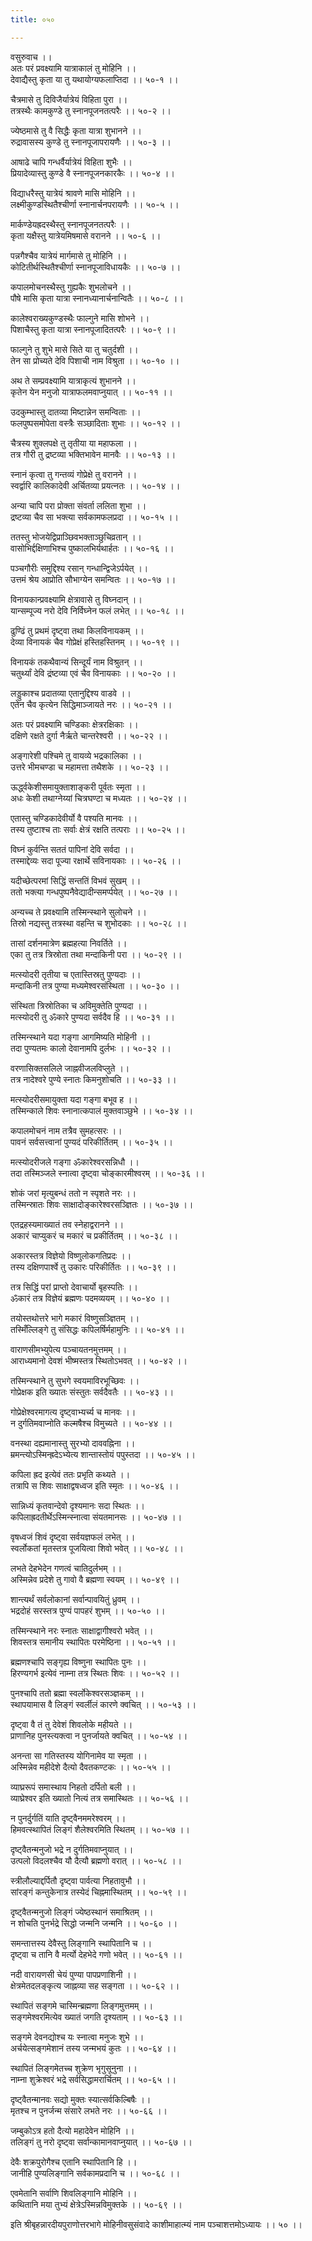 ```yaml
---
title: ०५०

---
```

वसुरुवाच ।।  
अतः परं प्रवक्ष्यामि यात्राकालं तु मोहिनि ।।  
देवाद्यैस्तु कृता या तु यथायोग्यफलाप्तिदा ।। ५०-१ ।।  
  
चैत्रमासे तु दिविजैर्यात्रेयं विहिता पुरा ।।  
तत्रस्थैः कामकुण्डे तु स्नानपूजनतत्परैः ।। ५०-२ ।।  
  
ज्येष्ठमासे तु वै सिद्धैः कृता यात्रा शुभानने ।।  
रुद्रावासस्य कुण्डे तु स्नानपूजापरायणैः ।। ५०-३ ।।  
  
आषाढे चापि गन्धर्वैर्यात्रेयं विहिता शुभैः ।।  
प्रियादेव्यास्तु कुण्डे वै स्नानपूजनकारकैः ।। ५०-४ ।।  
  
विद्याधरैस्तु यात्रेयं श्रावणे मासि मोहिनि ।।  
लक्ष्मीकुण्डस्थितैश्चीर्णा स्नानार्चनपरायणैः ।। ५०-५ ।।  
  
मार्कण्डेयह्रदस्थैस्तु स्नानपूजनतत्परैः ।।  
कृता यक्षैस्तु यात्रेयमिषमासे वरानने ।। ५०-६ ।।  
  
पन्नगैश्चैव यात्रेयं मार्गमासे तु मोहिनि ।।  
कोटितीर्थस्थितैश्चीर्णा स्नानपूजाविधायकैः ।। ५०-७ ।।  
  
कपालमोचनस्थैस्तु गुह्यकैः शुभलोचने ।।  
पौषे मासि कृता यात्रा स्नानध्यानार्चनान्वितैः ।। ५०-८ ।।  
  
कालेश्वराख्यकुण्डस्थैः फाल्गुने मासि शोभने ।।  
पिशाचैस्तु कृता यात्रा स्नानपूजादितत्परैः ।। ५०-९ ।।  
  
फाल्गुने तु शुभे मासे सिते या तु चतुर्दशी ।।  
तेन सा प्रोच्यते देवि पिशाची नाम विश्रुता ।। ५०-१० ।।  
  
अथ ते सम्प्रवक्ष्यामि यात्राकृत्यं शुभानने ।।  
कृतेन येन मनुजो यात्राफलमवाप्नुयात् ।। ५०-११ ।।  
  
उदकुम्भास्तु दातव्या मिष्टान्नेन समन्विताः ।।  
फलपुष्पसमोपेता वस्त्रैः सञ्छादिताः शुभाः ।। ५०-१२ ।।  
  
चैत्रस्य शुक्लपक्षे तु तृतीया या महाफला ।।  
तत्र गौरी तु द्रष्टव्या भक्तिभावेन मानवैः ।। ५०-१३ ।।  
  
स्नानं कृत्वा तु गन्तव्यं गोप्रेक्षे तु वरानने ।।  
स्वर्द्वारि कालिकादेवी अर्चितव्या प्रयत्नतः ।। ५०-१४ ।।  
  
अन्या चापि परा प्रोक्ता संवर्ता ललिता शुभा ।।  
द्रष्टव्या चैव सा भक्त्या सर्वकामफलप्रदा ।। ५०-१५ ।।  
  
ततस्तु भोजयेद्विप्राञ्छिवभक्ताञ्छुचिव्रतान् ।।  
वासोभिर्द्दक्षिणाभिश्च पुष्कालभिर्यथार्हतः ।। ५०-१६ ।।  
  
पञ्चगौरीः समुद्दिश्य रसान् गन्धान्द्विजेऽर्पयेत् ।।  
उत्तमं श्रेय आप्रोति सौभाग्येन समन्वितः ।। ५०-१७ ।।  
  
विनायकान्प्रवक्ष्यामि क्षेत्रावासे तु विघ्नदान् ।।  
यान्सम्पूज्य नरो देवि निर्विघ्नेन फलं लभेत् ।। ५०-१८ ।।  
  
ढुण्ढिं तु प्रथमं दृष्ट्वा तथा किलविनायकम् ।।  
देव्या विनायकं चैव गोप्रेक्षं हस्तिहस्तिनम् ।। ५०-१९ ।।  
  
विनायकं तकथैवान्यं सिन्दूर्यं नाम विश्रुतन् ।।  
चतुर्थ्यां देवि द्रंष्टव्या एवं चैव विनायकाः ।। ५०-२० ।।  
  
लड्डुकाश्च प्रदातव्या एतानुद्दिश्य वाडवे ।।  
एतेन चैव कृत्येन सिद्धिमाञ्जायते नरः ।। ५०-२१ ।।  
  
अतः परं प्रवक्ष्यामि चण्डिकाः क्षेत्ररक्षिकाः ।।  
दक्षिणे रक्षते दुर्गा नैर्ऋते चान्तरेश्वरी ।। ५०-२२ ।।  
  
अङ्गारेशी पश्चिमे तु वायव्ये भद्रकालिका ।।  
उत्तरे भीमचण्डा च महामत्ता तथैशके ।। ५०-२३ ।।  
  
ऊर्द्ध्वकेशीसमायुक्ताशाङ्करी पूर्वतः स्मृता ।।  
अधः केशी तथाग्नेय्यां चित्रघण्टा च मध्यतः ।। ५०-२४ ।।  
  
एतास्तु चण्डिकादेवीर्यो वै पश्यति मानवः ।।  
तस्य तुष्टाश्च ताः सर्वाः क्षेत्रं रक्षति तत्पराः ।। ५०-२५ ।।  
  
विघ्नं कुर्वन्ति सततं पापिनां देवि सर्वदा ।।  
तस्माद्देव्यः सदा पूज्या रक्षार्थे सविनायकाः ।। ५०-२६ ।।  
  
यदीच्छेत्परमां सिद्धिं सन्ततिं विभवं सुखम् ।।  
ततो भक्त्या गन्धपुष्पनैवेद्यादीन्समर्प्पयेत् ।। ५०-२७ ।।  
  
अन्यच्च ते प्रवक्ष्यामि तस्मिन्स्थाने सुलोचने ।।  
तिस्रो नद्यस्तु तत्रस्था वहन्ति च शुभोदकाः ।। ५०-२८ ।।  
  
तासां दर्शनमात्रेण ब्रह्महत्या निवर्तिते ।।  
एका तु तत्र त्रिस्रोता तथा मन्दाकिनी परा ।। ५०-२९ ।।  
  
मत्स्योदरी तृतीया च एतास्तिस्रतु पुण्यदाः ।।  
मन्दाकिनी तत्र पुण्या मध्यमेश्वरसंस्थिता ।। ५०-३० ।।  
  
संस्थिता त्रिस्रोतिका च अविमुक्तेति पुण्यदा ।।  
मत्स्योदरी तु ॐकारे पुण्यदा सर्वदैव हि ।। ५०-३१ ।।  
  
तस्मिन्स्थाने यदा गङ्गा आगमिष्यति मोहिनी ।।  
तदा पुण्यतमः कालो देवानामपि दुर्लभः ।। ५०-३२ ।।  
  
वरणासिक्तसलिले जाह्नवीजलविप्लुते ।।  
तत्र नादेश्वरे पुण्ये स्नातः किमनुशोचति ।। ५०-३३ ।।  
  
मत्स्योदरीसमायुक्ता यदा गङ्गा बभूव ह ।।  
तस्मिन्काले शिवः स्नानात्कपालं मुक्तवाञ्छुभे ।। ५०-३४ ।।  
  
कपालमोचनं नाम तत्रैव सुमहत्सरः ।।  
पावनं सर्वसत्त्वानां पुण्यदं परिकीर्तितम् ।। ५०-३५ ।।  
  
मत्स्योदरीजले गङ्गा ॐकारेश्वरसन्निधौ ।।  
तदा तस्मिञ्जले स्नात्वा दृष्ट्वा चोङ्कारमीश्वरम् ।। ५०-३६ ।।  
  
शोकं जरां मृत्युबन्धं ततो न स्पृशते नरः ।।  
तस्मिन्स्रातः शिवः साक्षादोङ्कारेश्वरसञ्ज्ञितः ।। ५०-३७ ।।  
  
एतद्रहस्यमाख्यातं तव स्नेहाद्वरानने ।।  
अकारं चाप्युकरं च मकारं च प्रकीर्तितम् ।। ५०-३८ ।।  
  
अकारस्तत्र विज्ञेयो विष्णुलोकगतिप्रदः ।।  
तस्य दक्षिणपार्श्वे तु उकारः परिकीर्तितः ।। ५०-३९ ।।  
  
तत्र सिद्धिं परां प्राप्तो देवाचार्यो बृहस्पतिः ।।  
ॐकारं तत्र विज्ञेयं ब्रह्मणः पदमव्ययम् ।। ५०-४० ।।  
  
तयोस्तथोत्तरे भागे मकारं विष्णुसञ्ज्ञितम् ।।  
तस्मिँल्लिङ्गे तु संसिद्धः कपिलर्षिर्महामुनिः ।। ५०-४१ ।।  
  
वाराणसीमभ्युपेत्य पञ्चायतनमुत्तमम् ।।  
आराध्यमानो देवशं भीष्मस्तत्र स्थितोऽभवत् ।। ५०-४२ ।।  
  
तस्मिन्स्थाने तु सुभगे स्वयमाविरभूच्छिवः ।।  
गोप्रेक्षक इति ख्यातः संस्तुतः सर्वदैवतैः ।। ५०-४३ ।।  
  
गोप्रेक्षेश्वरमागत्य दृष्ट्वाभ्यर्च्य च मानवः ।।  
न दुर्गतिमवाप्नोति कल्मषैश्च विमुच्यते ।। ५०-४४ ।।  
  
वनस्था दह्यमानास्तु सुरभ्यो दाववह्निना ।।  
म्रमन्त्योऽस्मिन्ह्रदेऽभ्येत्य शान्तास्तोयं पपुस्तदा ।। ५०-४५ ।।  
  
कपिला ह्रद इत्येवं ततः प्रभृति कथ्यते ।।  
तत्रापि स शिवः साक्षाद्वषध्वज इति स्मृतः ।। ५०-४६ ।।  
  
सान्निध्यं कृतवान्देवो दृश्यमानः सदा स्थितः ।।  
कपिलाह्रदतीर्थेऽस्मिन्स्नात्वा संयतमानसः ।। ५०-४७ ।।  
  
वृषध्वजं शिवं दृष्ट्वा सर्वयज्ञफलं लभेत् ।।  
स्वर्लोकतां मृतस्तत्र पूजयित्वा शिवो भवेत् ।। ५०-४८ ।।  
  
लभते देहभेदेन गणत्वं चातिदुर्लभम् ।।  
अस्मिन्नेव प्रदेशे तु गावो वै ब्रह्मणा स्वयम् ।। ५०-४९ ।।  
  
शान्त्यर्थं सर्वलोकानां सर्वान्पावयितुं ध्रुवम् ।।  
भद्रदोहं सरस्तत्र पुण्यं पापहरं शुभम् ।। ५०-५० ।।  
  
तस्मिन्स्थाने नरः स्नातः साक्षाद्वागीश्वरो भवेत् ।।  
शिवस्तत्र समानीय स्थापितः परमेष्ठिना ।। ५०-५१ ।।  
  
ब्रह्मणश्चापि सङ्गृह्य विष्णुना स्थापितः पुनः ।।  
हिरण्यगर्भ इत्येवं नाम्ना तत्र स्थितः शिवः ।। ५०-५२ ।।  
  
पुनश्चापि ततो ब्रह्मा स्वर्लोकेश्वरसञ्ज्ञकम् ।।  
स्थापयामास वै लिङ्गं स्वर्लीलं कारणे क्वचित् ।। ५०-५३ ।।  
  
दृष्ट्वा वै तं तु देवेशं शिवलोके महीयते ।।  
प्राणानिह पुनस्त्यक्त्वा न पुनर्जायते क्वचित् ।। ५०-५४ ।।  
  
अनन्ता सा गतिस्तस्य योगिनामेव या स्मृता ।।  
अस्मिन्नेव महीदेशे दैत्यो दैवतकण्टकः ।। ५०-५५ ।।  
  
व्याघ्ररूपं समास्थाय निहतो दर्पितो बली ।।  
व्याघ्रेश्वर इति ख्यातो नित्यं तत्र समास्थितः ।। ५०-५६ ।।  
  
न पुनर्दुर्गतिं याति दृष्ट्वैनममरेश्वरम् ।।  
हिमवत्स्थापितं लिङ्गं शैलेश्वरमिति स्थितम् ।। ५०-५७ ।।  
  
दृष्ट्वैतन्मनुजो भद्रे न दुर्गतिमवाप्नुयात् ।।  
उत्पलो विदलश्चैव यौ दैत्यौ ब्रह्मणो वरात् ।। ५०-५८ ।।  
  
स्त्रीलौल्याद्दर्पितौ दृष्ट्वा पार्वत्या निहतावुभौ ।।  
सांरङ्गं कन्तुकेनात्र तस्येदं चिह्नमास्थितम् ।। ५०-५९ ।।  
  
दृष्ट्वैतन्मनुजो लिङ्गं ज्येष्ठस्थानं समाश्रितम् ।।  
न शोचति पुनर्भद्रे सिद्धो जन्मनि जन्मनि ।। ५०-६० ।।  
  
समन्तात्तस्य देवैस्तु लिङ्गानि स्थापितानि च ।।  
दृष्ट्वा च तानि वै मर्त्यो देहभेदे गणो भवेत् ।। ५०-६१ ।।  
  
नदी वारायणसी चेयं पुण्या पापप्रणाशिनी ।।  
क्षेत्रमेतदलङ्कृत्य जाह्नव्या सह सङ्गता ।। ५०-६२ ।।  
  
स्थापितं सङ्गमे चास्मिन्ब्रह्मणा लिङ्गमुत्तमम् ।।  
सङ्गमेश्वरमित्येव ख्यातं जगति दृश्यताम् ।। ५०-६३ ।।  
  
सङ्गमे देवनद्योश्च यः स्नात्वा मनुजः शुभे ।।  
अर्चयेत्सङ्गमेशानं तस्य जन्मभयं कुतः ।। ५०-६४ ।।  
  
स्थापितं लिङ्गमेतच्च शुक्रेण भृगुसूनुना ।।  
नाम्ना शुक्रेश्वरं भद्रे सर्वसिद्धामरार्चितम् ।। ५०-६५ ।।  
  
दृष्ट्वैतन्मानवः सद्यो मुक्तः स्यात्सर्वकिल्बिषैः ।।  
मृतश्च न पुनर्जन्म संसारे लभते नरः ।। ५०-६६ ।।  
  
जम्बुकोऽत्र हतो दैत्यो महादेवेन मोहिनि ।।  
तलिङ्गं तु नरो दृष्ट्वा सर्वान्कामानवाप्नुयात् ।। ५०-६७ ।।  
  
देवैः शक्रपुरोगैश्च एतानि स्थापितानि हि ।।  
जानीहि पुण्यलिङ्गानि सर्वकामप्रदानि च ।। ५०-६८ ।।  
  
एवमेतानि सर्वाणि शिवलिङ्गानि मोहिनि ।।  
कथितानि मया तुभ्यं क्षेत्रेऽस्मिन्नविमुक्तके ।। ५०-६९ ।।  
  
इति श्रीबृहन्नारदीयपुराणोत्तरभागे मोहिनीवसुसंवादे काशीमाहात्म्यं नाम पञ्चाशत्तमोऽध्यायः ।। ५० ।।